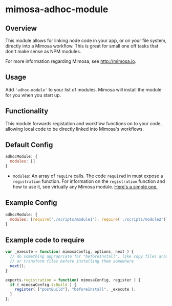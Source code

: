 mimosa-adhoc-module
===========
## Overview

This module allows for linking node code in your app, or on your file system, directly into a Mimosa workflow.  This is great for small one off tasks that don't make sense as NPM modules.

For more information regarding Mimosa, see http://mimosa.io.

## Usage

Add `'adhoc-module'` to your list of modules. Mimosa will install the module for you when you start up.

## Functionality

This module forwards registation and workflow functions on to your code, allowing local code to be directly linked into Mimosa's workflows.

## Default Config

```javascript
adhocModule: {
  modules: []
}
```

* `modules`: An array of `require` calls. The code `require`d in must expose a `registration` function. For information on the `registration` function and how to use it, see virtually any Mimosa module. [Here's a simple one.](https://github.com/dbashford/mimosa-handlebars-on-window/blob/master/src/index.js#L26-L28)

## Example Config

```javascript
adhocModule: {
  modules: [require('./scripts/module1'), require('./scripts/module2')]
}
```

## Example code to require

```javascript
var _execute = function( mimosaConfig, options, next ) {
  // do something appropriate for "beforeInstall", like copy files around
  // or transform files before installing them somewhere
  next();
}

exports.registration = function( mimosaConfig, register ) {
  if ( mimosaConfig.isBuild ) {
    register( ["postBuild"], "beforeInstall", _execute );
  }
};
```